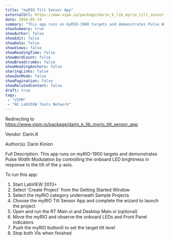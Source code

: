 ```yaml
---
title: "myRIO Tilt Sensor App"
externalUrl: https://www.vipm.io/package/darin_k_lib_myrio_tilt_sensor_app
date: 2016-05-19
summary: "This app runs on myRIO-1900 targets and demonstrates Pulse Width Modulation by controlling the onboard LED brightness in response to the tilt of the y-axis."
showSummary: true
showAuthor: false
showEdit: false
showData: false
showViews: false
showReadingTime: false
showWordCount: false
showBreadcrumbs: false
showHeadingAnchors: false
sharingLinks: false
showZenMode: false
showPagination: false
showRelatedContent: false
draft: true
tags:
 - "VIPM"
 - "NI LabVIEW Tools Network"
---
```


Redirecting to https://www.vipm.io/package/darin_k_lib_myrio_tilt_sensor_app

Vendor: Darin.K

Author(s): Darin Kinion
 
Full Description:
This app runs on myRIO-1900 targets and demonstrates Pulse Width Modulation by controlling the onboard LED brightness in response to the tilt of the y-axis.

To run this app:

1.  Start LabVIEW 2013+
2. Select 'Create Project' from the Getting Started Window
3. Select the myRIO category underneath Sample Projects
4. Choose the myRIO Tilt Sensor App and complete the wizard to launch the project
5. Open and run the RT Main.vi and Desktop Main.vi (optional)
6. Move the myRIO and observe the onboard LEDs and Front Panel indicators
7. Push the myRIO button0 to set the target tilt level
8. Stop both VIs when finished